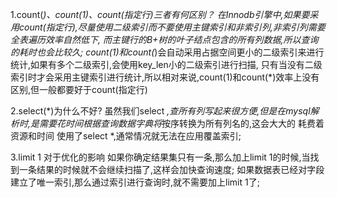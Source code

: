 1.count(*)、count(1)、count(指定行)三者有何区别？
    在Innodb引擎中,如果要采用count(指定行),尽量使用二级索引而不要使用主键索引和非索引列,非索引列需要全表遍历效率自然低下,
  而主键行的B+树的叶子结点包含的所有列数据,所以查询的耗时也会比较久;
    count(1)和count(*)会自动采用占据空间更小的二级索引来进行统计,如果有多个二级索引,会使用key_len小的二级索引进行扫描,
  只有当没有二级索引时才会采用主键索引进行统计,所以相对来说,count(1)和count(*)效率上没有区别,但一般都要好于count(指定行)

2.select(*)为什么不好?
    虽然我们select *,查所有列写起来很方便,但是在mysql解析时,是需要花时间根据查询数据字典将*按序转换为所有列名的,这会大大的
  耗费着资源和时间
    使用了select *,通常情况就无法在应用覆盖索引;

3.limit 1 对于优化的影响
    如果你确定结果集只有一条,那么加上limit 1的时候,当找到一条结果的时候就不会继续扫描了,这样会加快查询速度;
    如果数据表已经对字段建立了唯一索引,那么通过索引进行查询时,就不需要加上limit 1了;